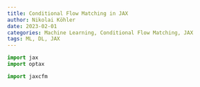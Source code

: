 ```yaml
---
title: Conditional Flow Matching in JAX
author: Nikolai Köhler
date: 2023-02-01
categories: Machine Learning, Conditional Flow Matching, JAX
tags: ML, DL, JAX
---
```



```python
import jax
import optax

import jaxcfm
```
